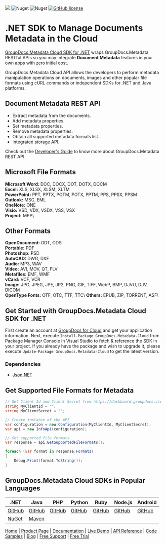 ![](https://img.shields.io/badge/api-v2.0-lightgrey) ![Nuget](https://img.shields.io/nuget/v/GroupDocs.Metadata-Cloud) ![Nuget](https://img.shields.io/nuget/dt/GroupDocs.Metadata-Cloud) [![GitHub license](https://img.shields.io/github/license/groupdocs-metadata-cloud/groupdocs-metadata-cloud-dotnet)](https://github.com/groupdocs-metadata-cloud/groupdocs-metadata-cloud-dotnet/blob/master/LICENSE)

# .NET SDK to Manage Documents Metadata in the Cloud

[GroupDocs.Metadata Cloud SDK for .NET](https://products.groupdocs.cloud/metadata/net) wraps GroupDocs.Metadata RESTful APIs so you may integrate **Document Metadata** features in your own apps with zero initial cost.

GroupDocs.Metadata Cloud API allows the developers to perform metadata manipulation operations on documents, images and other popular file formats using cURL commands or independent SDKs for .NET and Java platforms.

## Document Metadata REST API

- Extract metadata from the documents.
- Add metadata properties.
- Set metadata properties.
- Remove metadata properties.
- Obtain all supported metadata formats list.
- Integrated storage API.

Check out the [Developer's Guide](https://docs.groupdocs.cloud/metadata/developer-guide/) to know more about GroupDocs.Metadata REST API.

## Microsoft File Formats

**Microsoft Word:** DOC, DOCX, DOT, DOTX, DOCM\
**Excel:** XLS, XLSX, XLSM, XLTM\
**PowerPoint:** PPT, PPTX, POTM, POTX, PPTM, PPS, PPSX‎, PPSM‎\
**Outlook:** MSG, EML\
**OneNote:** ONE\
**Visio:** VSD, VDX, VSDX, VSS, VSX\
**Project:** MPP\

## Other Formats

**OpenDocument:** ODT, ODS\
**Portable:** PDF\
**Photoshop:** PSD\
**AutoCAD:** DWG, DXF\
**Audio:** MP3, WAV\
**Video:** AVI, MOV, QT, FLV\
**Metafiles:** EMF, WMF\
**vCard:** VCF‎, VCR\
**Image:** JPG, JPEG, JPE, JP2, PNG, GIF, TIFF, WebP, BMP, DJVU, DJV, DICOM‎\
**OpenType Fonts:** OTF, OTC, TTF, TTC\‎
**Others:** EPUB, ZIP, TORRENT, ASF\

## Get Started with GroupDocs.Metadata Cloud SDK for .NET

First create an account at [GroupDocs for Cloud](https://dashboard.groupdocs.cloud/) and get your application information. Next,  execute `Install-Package GroupDocs.Metadata-Cloud` from Package Manager Console in Visual Studio to fetch & reference the SDK in your project. If you already have the package and wish to upgrade it, please execute `Update-Package GroupDocs.Metadata-Cloud` to get the latest version.

### Dependencies

- [Json.NET](https://www.nuget.org/packages/Newtonsoft.Json)

## Get Supported File Formats for Metadata

```csharp
// Get Client Id and Client Secret from https://dashboard.groupdocs.cloud
string MyClientId = "";
string MyClientSecret = "";

// Create instance of the API
var configuration = new Configuration(MyClientId, MyClientSecret);
var api = new InfoApi(configuration);

// Get supported file formats
var response = api.GetSupportedFileFormats();

foreach (var format in response.Formats)
{
	Debug.Print(format.ToString());
}
```

## GroupDocs.Metadata Cloud SDKs in Popular Languages

| .NET | Java | PHP | Python | Ruby | Node.js | Android |
|---|---|---|---|---|---|---|
| [GitHub](https://github.com/groupdocs-metadata-cloud/groupdocs-metadata-cloud-dotnet) | [GitHub](https://github.com/groupdocs-metadata-cloud/groupdocs-metadata-cloud-java) | [GitHub](https://github.com/groupdocs-metadata-cloud/groupdocs-metadata-cloud-php) | [GitHub](https://github.com/groupdocs-metadata-cloud/groupdocs-metadata-cloud-python) | [GitHub](https://github.com/groupdocs-metadata-cloud/groupdocs-metadata-cloud-ruby)  | [GitHub](https://github.com/groupdocs-metadata-cloud/groupdocs-metadata-cloud-node) | [GitHub](https://github.com/groupdocs-metadata-cloud/groupdocs-metadata-cloud-android) |
| [NuGet](https://www.nuget.org/packages/GroupDocs.Metadata-Cloud/) | [Maven](https://repository.groupdocs.cloud/webapp/#/artifacts/browse/tree/General/repo/com/groupdocs/groupdocs-metadata-cloud) |  |  |   |  |  |

[Home](https://www.groupdocs.cloud/) | [Product Page](https://products.groupdocs.cloud/metadata/net) | [Documentation](https://docs.groupdocs.cloud/metadata/) | [Live Demo](https://products.groupdocs.app/metadata/total) | [API Reference](https://apireference.groupdocs.cloud/metadata/) | [Code Samples](https://github.com/groupdocs-metadata-cloud/groupdocs-metadata-cloud-dotnet-samples) | [Blog](https://blog.groupdocs.cloud/category/metadata/) | [Free Support](https://forum.groupdocs.cloud/c/metadata) | [Free Trial](https://dashboard.groupdocs.cloud)
